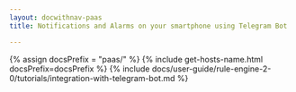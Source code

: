 ```yaml
---
layout: docwithnav-paas
title: Notifications and Alarms on your smartphone using Telegram Bot

---
```

{% assign docsPrefix = "paas/" %}
{% include get-hosts-name.html docsPrefix=docsPrefix %}
{% include docs/user-guide/rule-engine-2-0/tutorials/integration-with-telegram-bot.md %}
